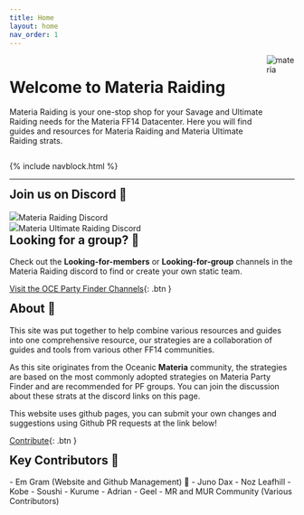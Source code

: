 ```yaml
---
title: Home
layout: home
nav_order: 1
---
```


<div style="display: flex; gap: 0.5em">
    <div>
        <h1 id="homepage_title">Welcome to Materia Raiding</h1>
        <p>Materia Raiding is your one-stop shop for your Savage and Ultimate Raiding needs for the Materia FF14 Datacenter. Here you will find guides and resources for Materia Raiding and Materia Ultimate Raiding strats.</p>
    </div>
    <img src="{{ site.baseurl }}/assets/images/icons/materia.webp" alt="materia" style="object-fit: contain;">
</div>

{% include navblock.html %}

---

<div class="homepagesections" markdown="1">
<div class="section" markdown="1">
<h2 style="margin-top: 0em;">Join us on Discord 💬</h2>

<div class="discordlinks">
    <div class="navlinkdiscord" onclick="window.open('https://discord.gg/EySn5dRj65')"><img class="discordlogo" src='{{ site.baseurl }}/assets/images/icons/discord-mark-white.svg'/>Materia Raiding Discord</div>
    <div class="navlinkdiscord" onclick="window.open('https://discord.gg/mur')"><img class="discordlogo" src='{{ site.baseurl }}/assets/images/icons/discord-mark-white.svg'/>Materia Ultimate Raiding Discord</div>
</div>
</div>

<div class="section justify" markdown="1">
<h2 style="margin-top: 0em;">Looking for a group? 🚩</h2>

Check out the **Looking-for-members** or **Looking-for-group** channels in the Materia Raiding discord to find or create your own static team.

[Visit the OCE Party Finder Channels](https://discord.gg/EySn5dRj65){: .btn }
</div>

<div class="section justify" markdown="1">
<h2 style="margin-top: 0em;">About 📜</h2>

This site was put together to help combine various resources and guides into one comprehensive resource, our strategies are a collaboration of guides and tools from various other FF14 communities.

As this site originates from the Oceanic **Materia** community, the strategies are based on the most commonly adopted strategies on Materia Party Finder and are recommended for PF groups. You can join the discussion about these strats at the discord links on this page.

This website uses github pages, you can submit your own changes and suggestions using Github PR requests at the link below!

[Contribute](/about){: .btn }
</div>

<div class="section" markdown="1">
<h2 style="margin-top: 0em;">Key Contributors 📝</h2>
- Em Gram (Website and Github Management) 🦆
- Juno Dax
- Noz Leafhill
- Kobe
- Soushi
- Kurume
- Adrian
- Geel
- MR and MUR Community (Various Contributors)
</div>

</div>